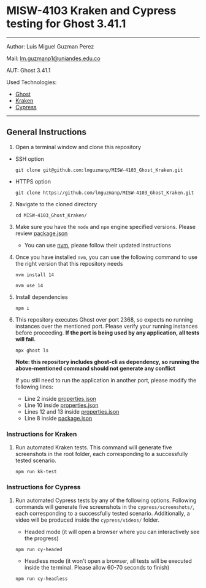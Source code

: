 # MISW-4103 Kraken and Cypress testing for Ghost 3.41.1

----

Author: Luis Miguel Guzman Perez

Mail: <lm.guzmanp1@uniandes.edu.co>

AUT: Ghost 3.41.1

Used Technologies:

- [Ghost](https://github.com/TryGhost/Ghost)
- [Kraken](https://github.com/TheSoftwareDesignLab/Kraken)
- [Cypress](https://github.com/cypress-io/cypress)

----

## General Instructions

1. Open a terminal window and clone this repository

- SSH option
    ```shell
    git clone git@github.com:lmguzmanp/MISW-4103_Ghost_Kraken.git
    ```

- HTTPS option
    ```shell
    git clone https://github.com/lmguzmanp/MISW-4103_Ghost_Kraken.git
    ```

2. Navigate to the cloned directory
     ```shell
     cd MISW-4103_Ghost_Kraken/
     ```
3. Make sure you have the `node` and `npm` engine specified versions. Please
   review [package.json](https://github.com/lmguzmanp/MISW-4103_Ghost_Kraken/blob/bc09c72bae2083199ef5148fe9d9fe1d3e95048f/package.json#L18-L21)

    - You can use [nvm](https://github.com/nvm-sh/nvm), please follow their
      updated instructions


4. Once you have installed `nvm`, you can use the following command to use the
   right version that this repository needs
    ```shell
    nvm install 14
    ```
    ```shell
    nvm use 14
    ```

5. Install dependencies
    ```shell
    npm i
    ```

6. This repository executes Ghost over port 2368, so expects no running
   instances over the mentioned port. Please verify your running instances
   before proceeding. **If the port is being used by any application, all tests
   will fail.**
    ```shell
    npx ghost ls
    ```
   **Note: this repository includes ghost-cli as dependency, so running the
   above-mentioned command should not generate any conflict**

   If you still need to run the application in another port, please modify the
   following lines:
   - Line 2
     inside [properties.json](https://github.com/lmguzmanp/MISW-4103_Ghost_Kraken/blob/5c58e732c643b2222d492e962ad716c37718c2f9/properties.json#L2)
   - Line 10
     inside [properties.json](https://github.com/lmguzmanp/MISW-4103_Ghost_Kraken/blob/5c58e732c643b2222d492e962ad716c37718c2f9/properties.json#L10)
   - Lines 12 and 13
     inside [properties.json](https://github.com/lmguzmanp/MISW-4103_Ghost_Kraken/blob/5c58e732c643b2222d492e962ad716c37718c2f9/properties.json#L12-L13)
   - Line 8
     inside [package.json](https://github.com/lmguzmanp/MISW-4103_Ghost_Kraken/blob/5c58e732c643b2222d492e962ad716c37718c2f9/package.json#L8)

### Instructions for Kraken

1. Run automated Kraken tests. This command will generate five screenshots
   in the root folder, each corresponding to a successfully tested scenario.
    ```shell
    npm run kk-test
    ```

### Instructions for Cypress

1. Run automated Cypress tests by any of the following options. Following
   commands will generate five screenshots in the `cypress/screenshots/`,
   each corresponding to a successfully tested scenario. Additionally, a
   video will be produced inside the `cypress/videos/` folder.

   - Headed mode (it will open a browser where you can interactively see
     the progress)
    ```shell
    npm run cy-headed
    ```

   - Headless mode (it won't open a browser, all tests will be executed
     inside the terminal. Please allow 60-70 seconds to finish)
    ```shell
    npm run cy-headless
    ```
